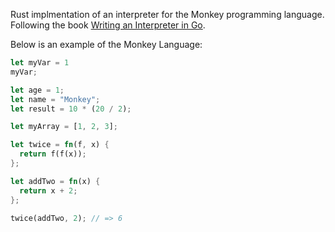 Rust implmentation of an interpreter for the Monkey programming language.  Following the book [Writing an Interpreter in Go](https://interpreterbook.com/).

Below is an example of the Monkey Language:

```Rust
let myVar = 1
myVar;

let age = 1;
let name = "Monkey";
let result = 10 * (20 / 2);

let myArray = [1, 2, 3];

let twice = fn(f, x) {
  return f(f(x));
};

let addTwo = fn(x) {
  return x + 2;
};

twice(addTwo, 2); // => 6
```
